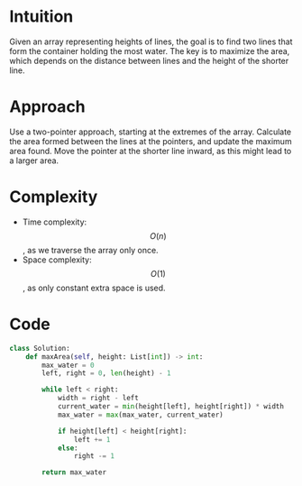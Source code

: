 # Intuition
Given an array representing heights of lines, the goal is to find two lines that form the container holding the most water. The key is to maximize the area, which depends on the 
distance between lines and the height of the shorter line.

# Approach
Use a two-pointer approach, starting at the extremes of the array. Calculate the area formed between the lines at the pointers, and update the maximum area found. Move the pointer 
at the shorter line inward, as this might lead to a larger area.

# Complexity
- Time complexity: $$O(n)$$, as we traverse the array only once.
- Space complexity: $$O(1)$$, as only constant extra space is used.

# Code
```python
class Solution:
    def maxArea(self, height: List[int]) -> int:
        max_water = 0
        left, right = 0, len(height) - 1

        while left < right:
            width = right - left
            current_water = min(height[left], height[right]) * width
            max_water = max(max_water, current_water)

            if height[left] < height[right]:
                left += 1
            else:
                right -= 1

        return max_water

